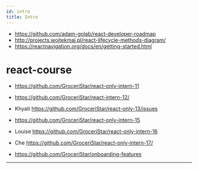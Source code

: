```yaml
---
id: intro
title: Intro
---
```


- https://github.com/adam-golab/react-developer-roadmap
- http://projects.wojtekmaj.pl/react-lifecycle-methods-diagram/
- https://reactnavigation.org/docs/en/getting-started.html

# react-course


* https://github.com/GroceriStar/react-only-intern-11

* https://github.com/GroceriStar/react-intern-12/

* Khyati https://github.com/GroceriStar/react-only-13/issues

* https://github.com/GroceriStar/react-only-intern-15

* Louise https://github.com/GroceriStar/react-only-intern-16

* Che https://github.com/GroceriStar/react-only-intern-17/

* https://github.com/GroceriStar/onboarding-features

---
